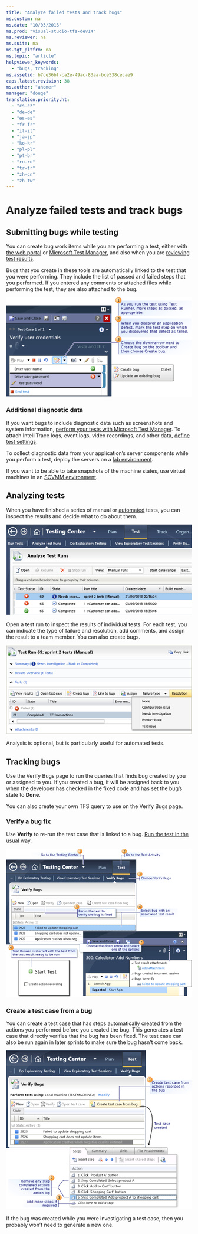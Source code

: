 ```yaml
---
title: "Analyze failed tests and track bugs"
ms.custom: na
ms.date: "10/03/2016"
ms.prod: "visual-studio-tfs-dev14"
ms.reviewer: na
ms.suite: na
ms.tgt_pltfrm: na
ms.topic: "article"
helpviewer_keywords: 
  - "bugs, tracking"
ms.assetid: b7ce36bf-ca2e-49ac-83aa-bce538cecae9
caps.latest.revision: 38
ms.author: "ahomer"
manager: "douge"
translation.priority.ht: 
  - "cs-cz"
  - "de-de"
  - "es-es"
  - "fr-fr"
  - "it-it"
  - "ja-jp"
  - "ko-kr"
  - "pl-pl"
  - "pt-br"
  - "ru-ru"
  - "tr-tr"
  - "zh-cn"
  - "zh-tw"
---
```

# Analyze failed tests and track bugs
## Submitting bugs while testing  
 You can create bug work items while you are performing a test, either with [the web portal](../test/running-manual-tests-using-the-web-portal.md) or [Microsoft Test Manager](../test/run-manual-tests-with-microsoft-test-manager.md), and also when you are [reviewing test results](../test/track-your-test-results.md).  
  
 Bugs that you create in these tools are automatically linked to the test that you were performing. They include the list of passed and failed steps that you performed. If you entered any comments or attached files while performing the test, they are also attached to the bug.  
  
 ![Submitting bugs in Test Runner](../test/media/how_bug.png "How_Bug")  
  
### Additional diagnostic data  
 If you want bugs to include diagnostic data such as screenshots and system information, [perform your tests with Microsoft Test Manager](../test/run-manual-tests-with-microsoft-test-manager.md). To attach IntelliTrace logs, event logs, video recordings, and other data, [define test settings](../test/collect-more-diagnostic-data-in-manual-tests.md).  
  
 To collect diagnostic data from your application’s server components while you perform a test, deploy the servers on a [lab environment](../test/test-on-a-lab-environment.md).  
  
 If you want to be able to take snapshots of the machine states, use virtual machines in an [SCVMM environment](../test/scvmm--virtual--environments.md).  
  
## Analyzing tests  
 When you have finished a series of manual or [automated](../test/automate-system-tests.md) tests, you can inspect the results and decide what to do about them.  
  
 ![Analyse runs page in MTM](../test/media/almt_wsa10analyseruns.png "ALMT_wsa10analyseRuns")  
  
 Open a test run to inspect the results of individual tests. For each test, you can indicate the type of failure and resolution, add comments, and assign the result to a team member. You can also create bugs.  
  
 ![Analyse test run page in MTM](../test/media/almt_wsa11analysetest.png "ALMT_wsa11analyseTest")  
  
 Analysis is optional, but is particularly useful for automated tests.  
  
## Tracking bugs  
 Use the Verify Bugs page to run the queries that finds bug created by you or assigned to you. If you created a bug, it will be assigned back to you when the developer has checked in the fixed code and has set the bug’s state to **Done**.  
  
 You can also create your own TFS query to use on the Verify Bugs page.  
  
### Verify a bug fix  
 Use **Verify** to re-run the test case that is linked to a bug. [Run the test in the usual way](../test/run-manual-tests-with-microsoft-test-manager.md).  
  
 ![How to Verify a Bug](../test/media/howto_verifybug.png "HowTo_VerifyBug")  
  
### Create a test case from a bug  
 You can create a test case that has steps automatically created from the actions you performed before you created the bug. This generates a test case that directly verifies that the bug has been fixed. The test case can also be run again in later sprints to make sure the bug hasn’t come back.  
  
 ![Create a Test Case From a Bug](../test/media/testcase_bug.png "TestCase_Bug")  
  
 If the bug was created while you were investigating a test case, then you probably won’t need to generate a new one.